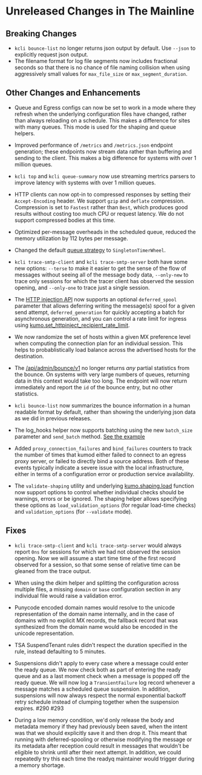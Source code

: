 # Unreleased Changes in The Mainline

## Breaking Changes
* `kcli bounce-list` no longer returns json output by default. Use `--json`
  to explicitly request json output.
* The filename format for log file segments now includes fractional seconds
  so that there is no chance of file naming collision when using aggressively
  small values for `max_file_size` or `max_segment_duration`.

## Other Changes and Enhancements
* Queue and Egress configs can now be set to work in a mode where they refresh
  when the underlying configuration files have changed, rather than always
  reloading on a schedule. This makes a difference for sites with many queues.
  This mode is used for the shaping and queue helpers.

* Improved performance of `/metrics` and `/metrics.json` endpoint generation;
  these endpoints now stream data rather than buffering and sending to the
  client. This makes a big difference for systems with over 1 million queues.

* `kcli top` and `kcli queue-summary` now use streaming mertrics parsers to
  improve latency with systems with over 1 million queues.

* HTTP clients can now opt-in to compressed responses by setting their
  `Accept-Encoding` header. We support `gzip` and `deflate` compression.
  Compression is set to `Fastest` rather than `Best`, which produces good
  results without costing too much CPU or request latency.  We do not
  support compressed bodies at this time.

* Optimized per-message overheads in the scheduled queue, reduced the memory
  utilization by 112 bytes per message.

* Changed the default [queue
  strategy](../reference/kumo/make_queue_config/strategy.md) to
  `SingletonTimerWheel`.

* `kcli trace-smtp-client` and `kcli trace-smtp-server` both have some new
  options: `--terse` to make it easier to get the sense of the flow of messages
  without seeing all of the message body data, `--only-new` to trace only sessions
  for which the tracer client has observed the session opening, and
  `--only-one` to trace just a single session.

* The [HTTP injection API](../reference/http/api_inject_v1.md) now supports an
  optional `deferred_spool` parameter that allows deferring writing the
  message(s) spool for a given send attempt, `deferred_generation` for quickly
  accepting a batch for asynchronous generation, and you can control a rate
  limit for ingress using
  [kumo.set_httpinject_recipient_rate_limit](../reference/kumo/set_httpinject_recipient_rate_limit.md).

* We now randomize the set of hosts within a given MX preference level when
  computing the connection plan for an individual session. This helps to
  probablistically load balance across the advertised hosts for the destination.

* The [/api/admin/bounce/v1](../reference/http/api_admin_bounce_v1.md) no longer
  returns *any* partial statistics from the bounce. On systems with very large
  numbers of queues, returning data in this context would take too long. The endpoint
  will now return immediately and report the `id` of the bounce entry, but no
  other statistics.

* `kcli bounce-list` now summarizes the bounce information in a human readable
  format by default, rather than showing the underlying json data as we did
  in previous releases.

* The log_hooks helper now supports batching using the new `batch_size` parameter
  and `send_batch` method. [See the example](../userguide/operation/webhooks.md#batched-hooks)

* Added `proxy_connection_failures` and `bind_failures` counters to track
  the number of times that kumod either failed to connect to an egress proxy
  server, or failed to directly bind a source address. Both of these events
  typically indicate a severe issue with the local infrastructure, either in
  terms of a configuration error or production service availability.

* The `validate-shaping` utility and underlying
  [kumo.shaping.load](../reference/kumo.shaping/load.md) function now support
  options to control whether individual checks should be warnings, errors or be
  ignored.  The shaping helper allows specifying these options as
  `load_validation_options` (for regular load-time checks) and
  `validation_options` (for `--validate` mode).

## Fixes

* `kcli trace-smtp-client` and `kcli trace-smtp-server` would always report
  `0ns` for sessions for which we had not observed the session opening. Now we
  will assume a start time time of the first record observed for a session, so
  that some sense of relative time can be gleaned from the trace output.

* When using the dkim helper and splitting the configuration
  across multiple files, a missing `domain` or `base` configuration section in
  any individual file would raise a validation error.

* Punycode encoded domain names would resolve to the unicode representation of
  the domain name internally, and in the case of domains with no explicit MX
  records, the fallback record that was synthesized from the domain name would
  also be encoded in the unicode representation.

* TSA SuspendTenant rules didn't respect the duration specified in the rule,
  instead defaulting to 5 minutes.

* Suspensions didn't apply to every case where a message could enter the ready
  queue.  We now check both as part of entering the ready queue and as a last
  moment check when a message is popped off the ready queue. We will now log a
  `TransientFailure` log record whenever a message matches a scheduled queue
  suspension. In addition, suspensions will now always respect the normal
  exponential backoff retry schedule instead of clumping together when the
  suspension expires. #290 #293

* During a low memory condition, we'd only release the body and metadata memory
  if they had previously been saved, when the intent was that we should
  explicitly save it and then drop it.  This meant that running with
  deferred-spooling or otherwise modifying the message or its metadata after
  reception could result in messages that wouldn't be eligible to shrink
  until after their next attempt. In addition, we could repeatedly try this
  each time the readyq maintainer would trigger during a memory shortage.
